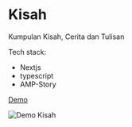 # Kisah
Kumpulan Kisah, Cerita dan Tulisan

Tech stack:
- Nextjs
- typescript
- AMP-Story

[Demo](https://kisah.guyub.id/)

![Demo Kisah](demo.gif?raw=true "Kisah")

